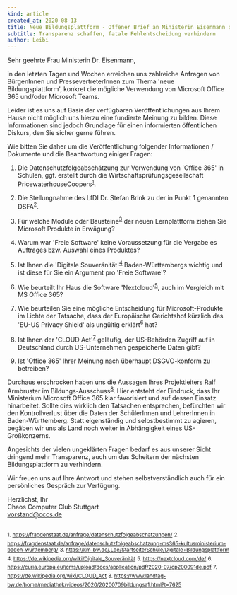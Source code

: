 ```yaml
---
kind: article
created_at: 2020-08-13
title: Neue Bildungsplattform - Offener Brief an Ministerin Eisenmann g
subtitle: Transparenz schaffen, fatale Fehlentscheidung verhindern
author: Leibi
---
```

Sehr geehrte Frau Ministerin Dr. Eisenmann,

in den letzten Tagen und Wochen erreichen uns zahlreiche Anfragen von BürgenInnen und PressevertreterInnen zum Thema 'neue Bildungsplattform', konkret die mögliche Verwendung von Microsoft Office 365 und/oder Microsoft Teams.

Leider ist es uns auf Basis der verfügbaren Veröffentlichungen aus Ihrem Hause nicht möglich uns hierzu eine fundierte Meinung zu bilden. 
Diese Informationen sind jedoch Grundlage für einen informierten öffentlichen Diskurs, den Sie sicher gerne führen.

Wie bitten Sie daher um die Veröffentlichung folgender Informationen / Dokumente und die Beantwortung einiger Fragen:

<!-- break -->

 1. Die Datenschutzfolgeabschätzung zur Verwendung von 'Office 365' in Schulen, ggf. erstellt durch die Wirtschaftsprüfungsgesellschaft PricewaterhouseCoopers<sup><a href="#fn1">1</a></sup>.

 2. Die Stellungnahme des LfDI Dr. Stefan Brink zu der in Punkt 1 genannten DSFA<sup><a href="#fn2">2</a></sup>.

 3. Für welche Module oder Bausteine<sup><a href="#fn3">3</a></sup> der neuen Lernplattform ziehen Sie Microsoft Produkte in Erwägung?

 4. Warum war 'Freie Software' keine Voraussetzung für die Vergabe es Auftrages bzw. Auswahl eines Produktes?

 5. Ist Ihnen die 'Digitale Souveränität'<sup><a href="#fn4">4</a></sup> Baden-Württembergs wichtig und ist diese für Sie ein Argument pro 'Freie Software'? 

 6. Wie beurteilt Ihr Haus die Software 'Nextcloud'<sup><a href="#fn5">5</a></sup>, auch im Vergleich mit MS Office 365?

 7. Wie beurteilen Sie eine mögliche Entscheidung für Microsoft-Produkte im Lichte der Tatsache, dass der Europäische Gerichtshof kürzlich das 'EU-US Privacy Shield' als ungültig erklärt<sup><a href="#fn6">6</a></sup> hat?

 8. Ist Ihnen der 'CLOUD Act'<sup><a href="#fn7">7</a></sup> geläufig, der US-Behörden Zugriff auf in Deutschland durch US-Unternehmen gespeicherte Daten gibt?

 9. Ist 'Office 365' Ihrer Meinung nach überhaupt DSGVO-konform zu betreiben?

Durchaus erschrocken haben uns die Aussagen Ihres Projektleiters Ralf Armbruster im Bildungs-Ausschuss<sup><a href="#fn8">8</a></sup>. Hier entsteht der Eindruck, dass Ihr Ministerium Microsoft Office 365 klar favorisiert und auf dessen Einsatz hinarbeitet. Sollte dies wirklich den Tatsachen entsprechen, befürchten wir den Kontrollverlust über die Daten der SchülerInnen und LehrerInnen in Baden-Württemberg. Statt eigenständig und selbstbestimmt zu agieren, begäben wir uns als Land noch weiter in Abhängigkeit eines US-Großkonzerns.

Angesichts der vielen ungeklärten Fragen bedarf es aus unserer Sicht dringend mehr Transparenz, auch um das Scheitern der nächsten Bildungsplattform zu verhindern.

Wir freuen uns auf Ihre Antwort und stehen selbstverständlich auch für ein persönliches Gespräch zur Verfügung.

Herzlichst, Ihr  
Chaos Computer Club Stuttgart  
vorstand@cccs.de

<br>
<sup id="fn1">1. <a href="https://fragdenstaat.de/anfrage/datenschutzfolgeabschatzungen/">https://fragdenstaat.de/anfrage/datenschutzfolgeabschatzungen/</a></sup>  
<sup id="fn2">2. <a href="https://fragdenstaat.de/anfrage/datenschutzfolgeabschatzung-ms365-kultusministerium-baden-wurttemberg/">https://fragdenstaat.de/anfrage/datenschutzfolgeabschatzung-ms365-kultusministerium-baden-wurttemberg/</a></sup></sup>  
<sup id="fn3">3. <a href="https://km-bw.de/,Lde/Startseite/Schule/Digitale+Bildungsplattform">https://km-bw.de/,Lde/Startseite/Schule/Digitale+Bildungsplattform</a></sup>  
<sup id="fn4">4. <a href="https://de.wikipedia.org/wiki/Digitale_Souveränität">https://de.wikipedia.org/wiki/Digitale_Souveränität</a></sup>  
<sup id="fn5">5. <a href="https://nextcloud.com/de/">https://nextcloud.com/de/</a></sup>   
<sup id="fn6">6. <a href="https://curia.europa.eu/jcms/upload/docs/application/pdf/2020-07/cp200091de.pdf">https://curia.europa.eu/jcms/upload/docs/application/pdf/2020-07/cp200091de.pdf</a></sup>  
<sup id="fn7">7. <a href="https://de.wikipedia.org/wiki/CLOUD_Act">https://de.wikipedia.org/wiki/CLOUD_Act</a></sup>  
<sup id="fn8">8. <a href="https://www.landtag-bw.de/home/mediathek/videos/2020/20200709bildungsa1.html?t=7625">https://www.landtag-bw.de/home/mediathek/videos/2020/20200709bildungsa1.html?t=7625</a></sup>  
